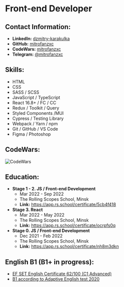 # Front-end Developer

## Contact Information:

* **LinkedIn:** [dzmitry-karakulka](https://www.linkedin.com/in/dzmitry-karakulka/)
* **GitHub:** [mitrofanzxc](https://github.com/mitrofanzxc)
* **CodeWars:** [mitrofanzxc](https://www.codewars.com/users/mitrofanzxc)
* **Telegram:** [@mitrofanzxc](https://t.me/mitrofanzxc)

## Skills:

* HTML
* CSS
* SASS / SCSS
* JavaScript / TypeScript
* React 16.8+ / FC / CC
* Redux / Toolkit / Query
* Styled Components /MUI
* Cypress / Testing Library
* Webpack / Yarn / npm
* Git / GitHub / VS Code
* Figma / Photoshop

## CodeWars:

![CodeWars](https://www.codewars.com/users/mitrofanzxc/badges/large)

## Education:

* **Stage 1 - 2. JS / Front-end Development** 
  * Mar 2022 - Sep 2022 
  * The Rolling Scopes School, Minsk 
  * **Link:** https://app.rs.school/certificate/5cb4f418
* **Stage 3. React** 
  * Mar 2022 - May 2022 
  * The Rolling Scopes School, Minsk 
  * **Link:** https://app.rs.school/certificate/ocrpfs0q
* **Stage 0. JS / Front-end Development** 
  * Dec 2021 - Feb 2022 
  * The Rolling Scopes School, Minsk 
  * **Link:** https://app.rs.school/certificate/nh8m3dkn

## English B1 (B1+ in progress):

* [EF SET English Certificate 62/100 (C1 Advanced)](https://www.efset.org/cert/xmuzdG)
* [B1 according to Adaptive English test 2020](https://examinator.epam.com/Main/PersonalAssignments/252515)
